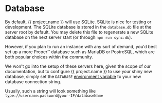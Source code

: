 # Database

By default, {{ project.name }} will use SQLite. SQLite is nice for testing or development.
The SQLite database is stored in the `database.db` file at the server root by default.
You may delete this file to regenerate a new SQLite database on the next server start
(or through `npm run sync:db`).

However, if you plan to run an instance with any sort of demand, you'd best set up a more Proper™ database
such as MariaDB or PostreSQL, which are both popular choices within the community.

We won't go into the setup of these servers here, given the scope of our documentation,
but to configure {{ project.name }} to use your shiny new database, simply set the `DATABASE` [environment variable](configuration/env.md)
to your new database connection string.

Usually, such a string will look something like `type://username:password@your-IP/databaseName`

